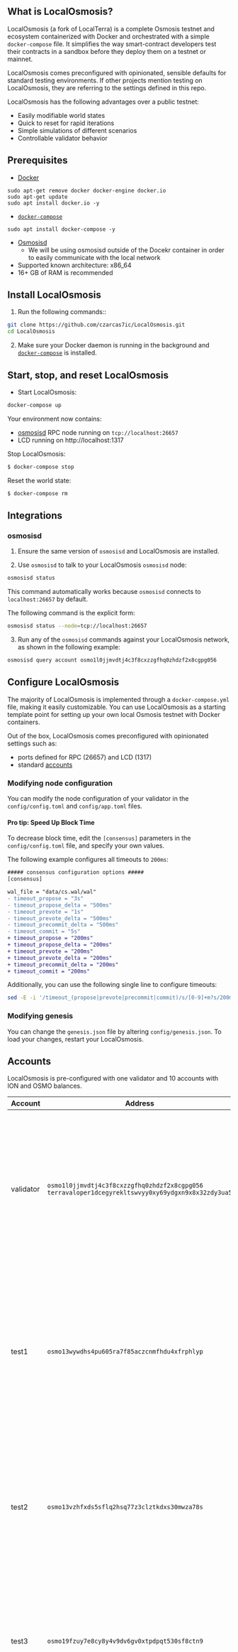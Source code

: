 ## What is LocalOsmosis?

LocalOsmosis (a fork of LocalTerra) is a complete Osmosis testnet and ecosystem containerized with Docker and orchestrated with a simple `docker-compose` file. It simplifies the way smart-contract developers test their contracts in a sandbox before they deploy them on a testnet or mainnet.

LocalOsmosis comes preconfigured with opinionated, sensible defaults for standard testing environments. If other projects mention testing on LocalOsmosis, they are referring to the settings defined in this repo.

LocalOsmosis has the following advantages over a public testnet:

- Easily modifiable world states
- Quick to reset for rapid iterations
- Simple simulations of different scenarios
- Controllable validator behavior

## Prerequisites

- [Docker](https://www.docker.com/)
```
sudo apt-get remove docker docker-engine docker.io
sudo apt-get update
sudo apt install docker.io -y
```
- [`docker-compose`](https://github.com/docker/compose)
```
sudo apt install docker-compose -y
```
- [Osmosisd](https://get.osmosis.zone)
  * We will be using osmosisd outside of the Docekr container in order to easily communicate with the local network
- Supported known architecture: x86_64
- 16+ GB of RAM is recommended

## Install LocalOsmosis

1. Run the following commands::

```sh
git clone https://github.com/czarcas7ic/LocalOsmosis.git
cd LocalOsmosis
```

2. Make sure your Docker daemon is running in the background and [`docker-compose`](https://github.com/docker/compose) is installed.

## Start, stop, and reset LocalOsmosis

- Start LocalOsmosis:

```sh
docker-compose up
```

Your environment now contains:

- [osmosisd](http://github.com/osmosis-labs/osmosis) RPC node running on `tcp://localhost:26657`
- LCD running on http://localhost:1317


Stop LocalOsmosis:

```sh
$ docker-compose stop
```

Reset the world state:

```sh
$ docker-compose rm
```

## Integrations

### osmosisd

1. Ensure the same version of `osmosisd` and LocalOsmosis are installed.

2. Use `osmosisd` to talk to your LocalOsmosis `osmosisd` node:

```sh
osmosisd status
```

This command automatically works because `osmosisd` connects to `localhost:26657` by default.

The following command is the explicit form:
```sh
osmosisd status --node=tcp://localhost:26657
```

3. Run any of the `osmosisd` commands against your LocalOsmosis network, as shown in the following example:

```sh
osmosisd query account osmo1l0jjmvdtj4c3f8cxzzgfhq0zhdzf2x8cgpg056
```

## Configure LocalOsmosis

The majority of LocalOsmosis is implemented through a `docker-compose.yml` file, making it easily customizable. You can use LocalOsmosis as a starting template point for setting up your own local Osmosis testnet with Docker containers.

Out of the box, LocalOsmosis comes preconfigured with opinionated settings such as:

- ports defined for RPC (26657) and LCD (1317)
- standard [accounts](#accounts)

### Modifying node configuration

You can modify the node configuration of your validator in the `config/config.toml` and `config/app.toml` files.

#### Pro tip: Speed Up Block Time

To decrease block time, edit the `[consensus]` parameters in the `config/config.toml` file, and specify your own values.

The following example configures all timeouts to `200ms`:

```diff
##### consensus configuration options #####
[consensus]

wal_file = "data/cs.wal/wal"
- timeout_propose = "3s"
- timeout_propose_delta = "500ms"
- timeout_prevote = "1s"
- timeout_prevote_delta = "500ms"
- timeout_precommit_delta = "500ms"
- timeout_commit = "5s"
+ timeout_propose = "200ms"
+ timeout_propose_delta = "200ms"
+ timeout_prevote = "200ms"
+ timeout_prevote_delta = "200ms"
+ timeout_precommit_delta = "200ms"
+ timeout_commit = "200ms"
```

Additionally, you can use the following single line to configure timeouts:

```sh
sed -E -i '/timeout_(propose|prevote|precommit|commit)/s/[0-9]+m?s/200ms/' config/config.toml
```

### Modifying genesis

You can change the `genesis.json` file by altering `config/genesis.json`. To load your changes, restart your LocalOsmosis.

## Accounts

LocalOsmosis is pre-configured with one validator and 10 accounts with ION and OSMO balances.

| Account   | Address                                                                                                  | Mnemonic                                                                                                                                                                   |
| --------- | -------------------------------------------------------------------------------------------------------- | -------------------------------------------------------------------------------------------------------------------------------------------------------------------------- |
| validator | `osmo1l0jjmvdtj4c3f8cxzzgfhq0zhdzf2x8cgpg056`<br/>`terravaloper1dcegyrekltswvyy0xy69ydgxn9x8x32zdy3ua5` | `artefact coral banana cereal split tower produce topple grow tennis juice fiber health easy song vessel uncover online cycle team struggle pattern spider tomorrow`                    |
| test1     | `osmo13wywdhs4pu605ra7f85aczcnmfhdu4xfrphlyp`                                                           | `salad lecture coach machine enough suffer cost nut gaze clever dismiss castle sustain armed display scheme forget gasp mutual alarm miracle online tomato nature`                       |
| test2     | `osmo13vzhfxds5sflq2hsq77z3clztkdxs30mwza78s`                                                           | `multiply panel hole remind flush chapter scan true one fancy cable combine venture wagon nose fatal there toast middle prison lumber tail empower current`              |
| test3     | `osmo19fzuy7e8cy8y4v9dv6gv0xtpdpqt530sf8ctn9`                                                           | `caught dad suit staff come pause trigger bleak economy ostrich food crawl taxi wrong day damage alpha deer humble fault debate they excite scrub`        |
| test4     | `osmo12jlcxnyh0gxjtvy4cdxlwqggw39w5dhg7wq8gh`                                                           | `flavor receive field puppy mesh tired tone long venture bright truck detail goose they fan slush cram fix gold hire midnight cannon kiwi quit` |
| test5     | `osmo1gp5yl0x8dcj42xmx7hyjp7j5fwe788ht4keanc`                                                           | `require lemon mechanic forward team maid kiss escape combine wrist resource jealous spring police couple design fork era lunar crunch resist differ size lounge`        |
| test6     | `osmo1hrt9t9wc7q6htgq3xhss4g9txxn9mchgd5jf0c`                                                           | `churn long tragic robust under surprise eyebrow whale guilt aerobic bronze again tank cash runway lucky resemble tobacco idea turn ice express churn acoustic`                  |
| test7     | `osmo1axxc8sswmvwd5q3hgq6upz9dejj8qadsgw5g53`                                                           | `miss middle hover receive weather roof swap lava luxury cloud focus stadium wage hover all purity omit flush message lend fiscal choose rug simple`                       |
| test8     | `osmo1hguhwtag9tfsva0n2ejugkhm48txu20eql882z`                                                           | `april current put adjust point move moment soap hood sun flavor hurdle venue mushroom acquire squeeze win coffee draft urge path roast flame close`                 |
| test9     | `osmo1g44fj3swmf3muzh8rd72ffr7pqld8jasu2fmc7`                                                           | `average walnut harbor fan arrive culture area night quote wrong magnet depend scene merit blast result paddle original version prefer ice ecology across trigger`       |
| test10    | `osmo1etkjkyrknvue3w6mlv76c6dhm3e00q5xvz5p4c`                                                           | `control print cruise room rocket excuse lawsuit sniff awake valley achieve cement casino arm produce rubber panda online van loyal myth chaos enact aspect`     |
